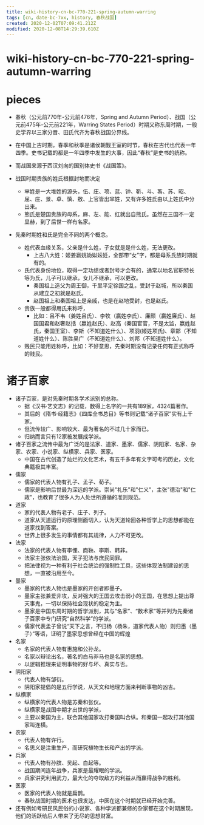 ```yaml
---
title: wiki-history-cn-bc-770-221-spring-autumn-warring
tags: [cn, date-bc-7xx, history, 春秋战国]
created: 2020-12-02T07:09:41.212Z
modified: 2020-12-08T14:29:39.610Z
---
```


# wiki-history-cn-bc-770-221-spring-autumn-warring

# pieces

- 春秋（公元前770年-公元前476年，Spring and Autumn Period）、战国（公元前475年-公元前221年，Warring States Period）时期又称东周时期，一般史学界以三家分晋、田氏代齐为春秋战国分界线。
- 在中国上古时期，春季和秋季是诸侯朝觐王室的时节，春秋在古代也代表一年四季。史书记载的都是一年四季中发生的大事，因此“春秋”是史书的统称。
- 而战国来源于西汉刘向的国别体史书《战国策》。

- 战国时期贵族的姓氏根据封地而决定
  - 芈姓是一大堆姓的源头，伍、庄、项、蓝、钟、靳、斗、蒍、苏、昭、屈、庄、景、卓、慎、敖、上官皆出芈姓，又有许多姓氏由以上姓氏中分出来。
  - 熊氏是楚国贵族的母系，麻、左、能、红就出自熊氏。虽然在三国不一定显赫，到了后世一样有名家。

- 先秦时期姓和氏是完全不同的两个概念。
  - 姓代表血缘关系，父亲是什么姓，子女就是是什么姓，无法更改。
    - 上古八大姓：姬姜嬴姚妫姒妘妊，全部带“女”字，都是母系氏族时期就有的。
  - 氏代表身份地位，取得一定功绩或者封号才会有的，通常以地名官职特长等为氏，儿子可以继承，女儿不继承，可以更改。
    - 秦国祖上造父为周王御，千里平定徐国之乱，受封于赵城，所以秦国从建立之初就是赵氏。
    - 赵国祖上和秦国祖上是亲戚，也是在赵地受封，也是赵氏。
  - 贵族一般都得用氏来称呼，
    - 比如：吕不韦（姜姓吕氏）、李牧（嬴姓李氏）、廉颇（嬴姓廉氏）、赵国国君和赵奢赵括（嬴姓赵氏）、赵高（秦国宦官，不是太监，嬴姓赵氏，秦国王室）、李斯（不知道姓什么）、项羽(姬姓项氏)、章邯（不知道姓什么）、陈胜吴广（不知道姓什么）、刘邦（不知道姓什么）。
  - 贱民只能用姓称呼，比如：不好意思，先秦时期没有记录任何有正式称呼的贱民。

# 诸子百家

- 诸子百家，是对先秦时期各学术派别的总称。
  - 据《汉书·艺文志》的记载，数得上名字的一共有189家，4324篇著作。
  - 其后的《隋书·经籍志》《四库全书总目》等书则记载“诸子百家”实有上千家。
  - 但流传较广、影响较大、最为著名的不过几十家而已。
  - 归纳而言只有12家被发展成学派。
- 诸子百家之流传中最为广泛的是法家、道家、墨家、儒家、阴阳家、名家、杂家、农家、小说家、纵横家、兵家、医家。
  - 中国在古代创造了灿烂的文化艺术，有五千多年有文字可考的历史，文化典籍极其丰富。
- 儒家
  - 儒家的代表人物有孔子、孟子、荀子。
  - 儒家是影响后世最为深远的学派。崇尚"礼乐"和"仁义"，主张"德治"和"仁政"，也教育了很多人为人处世所遵循的准则规范。
- 道家
  - 家的代表人物有老子、庄子、列子。
  - 道家从天道运行的原理侧面切入，认为天道轮回各种哲学上的思想都能在道家找到答案。
  - 世界上很多发生的事情都有其规律，人力不可更改。
- 法家
  - 法家的代表人物有李悝、商鞅、李斯、韩非。
  - 法家主张依法治国，天子犯法与庶民同罪。
  - 把法律视为一种有利于社会统治的强制性工具，这些体现法制建设的思想，一直被沿用至今。
- 墨家
  - 墨家的代表人物也是墨家的开创者即墨子。
  - 墨家主张兼爱非攻，反对强大的王国去攻击弱小的王国，在思想上提出尊天事鬼，一切以保持社会现状的稳定为主。
  - 墨家是中国东周时期的哲学派别，其与“名家”、“数术家”等并列为先秦诸子百家中专门研究“自然科学”的学派。
  - 儒家代表孟子曾说“天下之言，不归杨（杨朱，道家代表人物）则归墨（墨子）”等语，证明了墨家思想曾经在中国的辉煌
- 名家
  - 名家的代表人物有惠施和公孙龙。
  - 名家以辩论出名，著名的白马非马也是名家的思想。
  - 以逻辑推理来证明事物的好与坏、真实与否。
- 阴阳家
  - 代表人物有邹衍。
  - 阴阳家提倡的是五行学说，从天文和地理方面来判断事物的凶吉。
- 纵横家
  - 纵横家的代表人物是苏秦和张仪。
  - 纵横家是战国中期才出世的学派，
  - 主要以秦国为主，联合其他国家攻打秦国叫合纵。和秦国一起攻打其他国家叫连横。
- 农家
  - 代表人物有许行。
  - 名思义是注重生产，而研究植物生长和产出的学派。
- 兵家
  - 代表人物有孙膑、吴起、白起等。
  - 战国期间连年战争，兵家是最耀眼的学派。
  - 兵家讲究利用武力，最大化的夺取敌方的利益从而赢得战争的胜利。
- 医家
  - 医家的代表人物就是扁鹊。
  - 春秋战国时期的医术也很发达，中医在这个时期就已经开始完善。
- 还有例如考研民风民俗的小说家、各种学派都兼修的杂家都在这个时期展现，他们的活跃给后人带来了无尽的思想财富。
